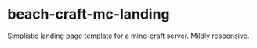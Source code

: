 # beach-craft-mc-landing
Simplistic landing page template for a mine-craft server. Mildly responsive.
